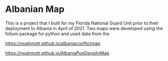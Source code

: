# Albanian Map
This is a project that I built for my Florida National Guard Unit prior to their deployment to Albania in April of 2021. Two maps were developed using the folium package for python and used data from the 

https://noahmott.github.io/albaniaconflictmap

https://noahmott.github.io/AlbaniaPopDensityMap
